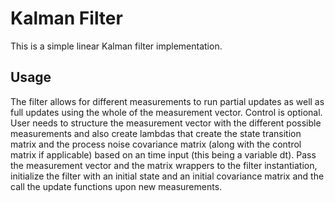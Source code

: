 # Kalman Filter
This is a simple linear Kalman filter implementation.

## Usage
The filter allows for different measurements to run partial updates as well as full updates using the whole of the measurement vector.
Control is optional.
User needs to structure the measurement vector with the different possible measurements and also create lambdas that create the state transition matrix and the process noise covariance matrix (along with the control matrix if applicable) based on an time input (this being a variable dt).
Pass the measurement vector and the matrix wrappers to the filter instantiation, initialize the filter with an initial state and an initial covariance matrix and the call the update functions upon new measurements.
